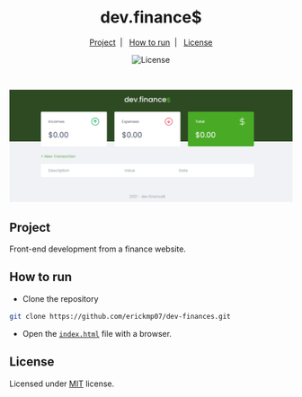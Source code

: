<h1 align="center">dev.finance$</h1>

<p align="center">
    <a href="#project">Project</a>&nbsp;&nbsp;|&nbsp;&nbsp;
    <a href="#how-to-run">How to run</a>&nbsp;&nbsp;|&nbsp;&nbsp;
    <a href="#license">License</a>
</p>

<p align="center">
    <img alt="License" src="https://img.shields.io/github/license/erickmp07/dev-finances">
</p>

<br>

<p align="center">
    <img alt="dev.finance$ main page" src="public/dev-finances.png">
</p>

## Project

Front-end development from a finance website.

## How to run

- Clone the repository
```bash
git clone https://github.com/erickmp07/dev-finances.git
```
- Open the [`index.html`](index.html) file with a browser.

## License

Licensed under [MIT](LICENSE.md) license.